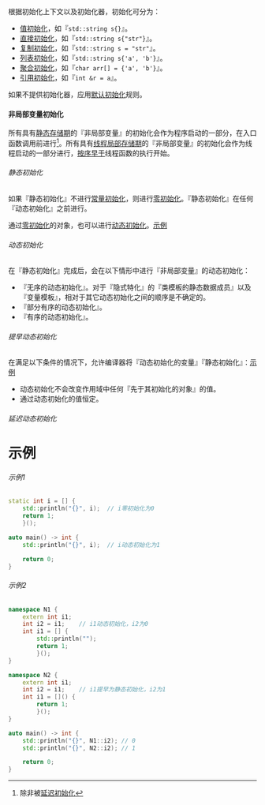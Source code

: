 根据初始化上下文以及初始化器，初始化可分为：

* [值初始化]()，如『`std::string s{}`』。
* [直接初始化]()，如『`std::string s{"str"}`』。
* [复制初始化]()，如『`std::string s = "str"`』。
* [列表初始化]()，如『`std::string s{'a', 'b'}`』。
* [聚合初始化]()，如『`char arr[] = {'a', 'b'}`』。
* [引用初始化]()，如『`int &r = a`』。

如果不提供初始化器，应用[默认初始化]()规则。

#### 非局部变量初始化

所有具有[静态存储期]()的『非局部变量』的初始化会作为程序启动的一部分，在入口函数调用前进行[^1]。所有具有[线程局部存储期]()的『非局部变量』的初始化会作为线程启动的一部分进行，[按序早于]()线程函数的执行开始。

###### 静态初始化

如果『静态初始化』不进行[常量初始化]()，则进行[零初始化]()。『静态初始化』在任何『动态初始化』之前进行。

通过[零初始化]()的对象，也可以进行[动态初始化]()。[示例](#示例1)

###### 动态初始化

在『静态初始化』完成后，会在以下情形中进行『非局部变量』的动态初始化：

* 『无序的动态初始化』。对于『隐式特化』的『类模板的静态数据成员』以及『变量模板』，相对于其它动态初始化之间的顺序是不确定的。
* 『部分有序的动态初始化』。
* 『有序的动态初始化』。

###### 提早动态初始化

在满足以下条件的情况下，允许编译器将『动态初始化的变量』『静态初始化』：[示例](#示例2)

* 动态初始化不会改变作用域中任何『先于其初始化的对象』的值。
* 通过动态初始化的值恒定。

###### 延迟动态初始化

# 示例

###### 示例1

```cpp
static int i = [] {
	std::println("{}", i);	// i零初始化为0
	return 1;
	}();

auto main() -> int {
	std::println("{}", i);	// i动态初始化为1

	return 0;
}
```

###### 示例2

```cpp
namespace N1 {
	extern int i1;
	int i2 = i1;	// i1动态初始化，i2为0
	int i1 = [] {
		std::println("");
		return 1;
		}();
}

namespace N2 {
	extern int i1;
	int i2 = i1;	// i1提早为静态初始化，i2为1
	int i1 = []() {
		return 1;
		}();
}

auto main() -> int {
	std::println("{}", N1::i2);	// 0
	std::println("{}", N2::i2);	// 1

	return 0;
}
```



[^1]:除非被[延迟初始化]()